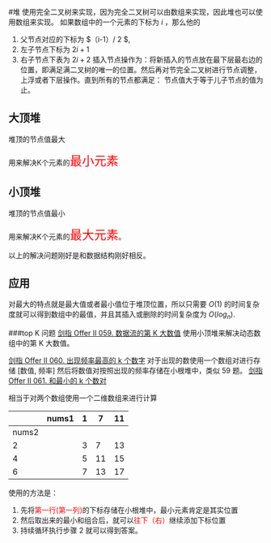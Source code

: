 #堆
使用完全二叉树来实现，因为完全二叉树可以由数组来实现，因此堆也可以使用数组来实现。
如果数组中的一个元素的下标为 $i$ ，那么他的
1. 父节点对应的下标为 $（i-1）/ 2 $,
2. 左子节点下标为 $2i+1$
3. 右子节点下表为 $2i+2$
插入节点操作为：将新插入的节点放在最下层最右边的位置，即满足满二叉树的唯一的位置。然后再对节完全二叉树进行节点调整，上浮或者下层操作。直到所有的节点都满足：
节点值大于等于儿子节点的值为止。
## 大顶堆
堆顶的节点值最大

用来解决K个元素的<font color = "red" size = 5>最小元素</font>

## 小顶堆
堆顶的节点值最小

用来解决K个元素的<font color = "red" size = 5>最大元素</font>。

以上的解决问题刚好是和数据结构刚好相反。
## 应用
对最大的特点就是最大值或者最小值位于堆顶位置，所以只需要 $O(1)$ 的时间复杂度就可以得到数组中的最值，并且其插入或删除的时间复杂度为 $O(log_n)$.

###top K 问题
[剑指 Offer II 059. 数据流的第 K 大数值](file///../mainshiti_59.cpp)
使用小顶堆来解决动态数组中的第  K  大数值。

[剑指 Offer II 060. 出现频率最高的 k 个数字](file///../mianshiti_60.cpp)
对于出现的数使用一个数组对进行存储 [数值, 频率]
然后将数值对按照出现的频率存储在小根堆中，类似 59 题。
[剑指 Offer II 061. 和最小的 k 个数对](file///../mianshiti_61.cpp)

相当于对两个数组使用一个二维数组来进行计算

|   |nums1| 1|7 |11 | 
|---|---|---|---|---|
|nums2|| | | | 
|2||3 |7 | 13| 
|4||5 |11 |15 | 
|6|| 7| 13|17 | 

使用的方法是：
1. 先将<font color = red>第一行(第一列)</font>的下标存储在小根堆中，最小元素肯定是其实位置
2. 然后取出来的最小和组合后，就可以<font color = red>往下（右）</font >继续添加下标位置
3. 持续循环执行步骤 2 就可以得到答案。